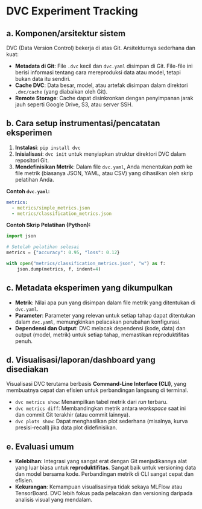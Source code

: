 # DVC Experiment Tracking

## a. Komponen/arsitektur sistem
DVC (Data Version Control) bekerja di atas Git. Arsitekturnya sederhana dan kuat:
- **Metadata di Git**: File `.dvc` kecil dan `dvc.yaml` disimpan di Git. File-file ini berisi informasi tentang cara mereproduksi data atau model, tetapi bukan data itu sendiri.
- **Cache DVC**: Data besar, model, atau artefak disimpan dalam direktori `.dvc/cache` (yang diabaikan oleh Git).
- **Remote Storage**: Cache dapat disinkronkan dengan penyimpanan jarak jauh seperti Google Drive, S3, atau server SSH.

## b. Cara setup instrumentasi/pencatatan eksperimen
1.  **Instalasi**: `pip install dvc`
2.  **Inisialisasi**: `dvc init` untuk menyiapkan struktur direktori DVC dalam repositori Git.
3.  **Mendefinisikan Metrik**: Dalam file `dvc.yaml`, Anda menentukan *path* ke file metrik (biasanya JSON, YAML, atau CSV) yang dihasilkan oleh skrip pelatihan Anda.

**Contoh `dvc.yaml`:**
```yaml
metrics:
  - metrics/simple_metrics.json
  - metrics/classification_metrics.json
```

**Contoh Skrip Pelatihan (Python):**
```python
import json

# Setelah pelatihan selesai
metrics = {"accuracy": 0.95, "loss": 0.12}

with open("metrics/classification_metrics.json", "w") as f:
    json.dump(metrics, f, indent=4)
```

## c. Metadata eksperimen yang dikumpulkan
- **Metrik**: Nilai apa pun yang disimpan dalam file metrik yang ditentukan di `dvc.yaml`.
- **Parameter**: Parameter yang relevan untuk setiap tahap dapat ditentukan dalam `dvc.yaml`, memungkinkan pelacakan perubahan konfigurasi.
- **Dependensi dan Output**: DVC melacak dependensi (kode, data) dan output (model, metrik) untuk setiap tahap, memastikan reproduktifitas penuh.

## d. Visualisasi/laporan/dashboard yang disediakan
Visualisasi DVC terutama berbasis **Command-Line Interface (CLI)**, yang membuatnya cepat dan efisien untuk perbandingan langsung di terminal.
- `dvc metrics show`: Menampilkan tabel metrik dari *run* terbaru.
- `dvc metrics diff`: Membandingkan metrik antara *workspace* saat ini dan commit Git terakhir (atau commit lainnya).
- `dvc plots show`: Dapat menghasilkan plot sederhana (misalnya, kurva presisi-recall) jika data plot didefinisikan.

## e. Evaluasi umum
- **Kelebihan**: Integrasi yang sangat erat dengan Git menjadikannya alat yang luar biasa untuk **reproduktifitas**. Sangat baik untuk versioning data dan model bersama kode. Perbandingan metrik di CLI sangat cepat dan efisien.
- **Kekurangan**: Kemampuan visualisasinya tidak sekaya MLFlow atau TensorBoard. DVC lebih fokus pada pelacakan dan versioning daripada analisis visual yang mendalam.